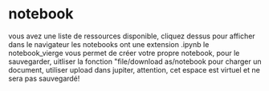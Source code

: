 # notebook
vous avez une liste de ressources disponible, cliquez dessus pour afficher dans le navigateur
les notebooks ont une extension .ipynb
le notebook_vierge vous permet de créer votre propre notebook, pour le sauvegarder, uitliser la fonction "file/download as/notebook
pour charger un document, utiliser upload dans jupiter, attention, cet espace est virtuel et ne sera pas sauvegardé!
